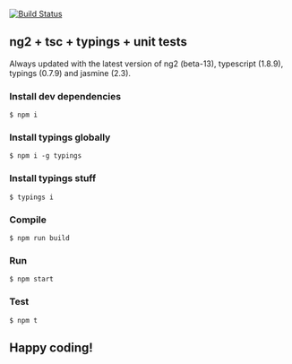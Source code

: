 [![Build Status](https://travis-ci.org/ericmdantas/angular2-typescript-todo.svg?branch=master)](https://travis-ci.org/ericmdantas/angular2-typescript-todo)


## ng2 + tsc + typings + unit tests

Always updated with the latest version of ng2 (beta-13), typescript (1.8.9), typings (0.7.9) and jasmine (2.3).

### Install dev dependencies

```shell
$ npm i
```

### Install typings globally

```shell
$ npm i -g typings
```

### Install typings stuff

```shell
$ typings i
```

### Compile

```shell
$ npm run build
```

### Run

```shell
$ npm start
```

### Test

```shell
$ npm t
```

## Happy coding!
